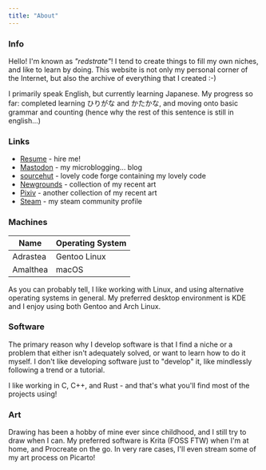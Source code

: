 ```yaml
---
title: "About"
---
```


### Info

Hello! I'm known as _"redstrate"_! I tend to create things to fill my own niches, and like to learn by doing. This website
is not only my personal corner of the Internet, but also the archive of everything that I created :-)

I primarily speak English, but currently learning Japanese. My progress so far: completed learning ひりがな and かたかな,
and moving onto basic grammar and counting (hence why the rest of this sentence is still in english...)

### Links

* [Resume](/resume) - hire me!
* [Mastodon](https://mastodon.art/@redstrate) - my microblogging... blog
* [sourcehut](https://sr.ht/~redstrate) - lovely code forge containing my lovely code
* [Newgrounds](https://redstrate.newgrounds.com/) - collection of my recent art
* [Pixiv](https://www.pixiv.net/en/users/58118005) - another collection of my recent art
* [Steam](https://steamcommunity.com/id/redstrate) - my steam community profile

### Machines

| Name     | Operating System |
|----------|------------------|
| Adrastea | Gentoo Linux     |
| Amalthea | macOS            |

As you can probably tell, I like working with Linux, and using alternative operating systems in general. My preferred desktop environment is
KDE and I enjoy using both Gentoo and Arch Linux.

### Software

The primary reason why I develop software is that I find a niche or a problem that either isn't adequately solved, or
want to learn how to do it myself. I don't like developing software just to "develop" it, like mindlessly following a trend
or a tutorial. 

I like working in C, C++, and Rust - and that's what you'll find most of the projects using!

###  Art

Drawing has been a hobby of mine ever since childhood, and I still try to draw when I can. My preferred software is Krita
(FOSS FTW) when I'm at home, and Procreate on the go. In very rare cases, I'll even stream some of my art process on
Picarto!
